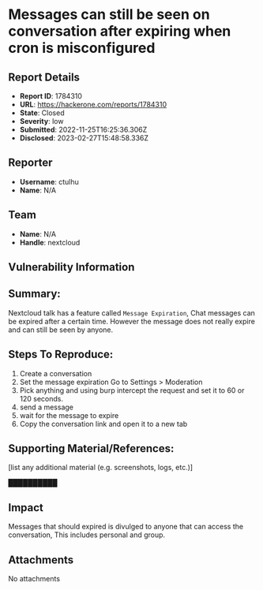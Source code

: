 # Messages can still be seen on conversation after expiring when cron is misconfigured

## Report Details
- **Report ID**: 1784310
- **URL**: https://hackerone.com/reports/1784310
- **State**: Closed
- **Severity**: low
- **Submitted**: 2022-11-25T16:25:36.306Z
- **Disclosed**: 2023-02-27T15:48:58.336Z

## Reporter
- **Username**: ctulhu
- **Name**: N/A

## Team
- **Name**: N/A
- **Handle**: nextcloud

## Vulnerability Information
## Summary:
Nextcloud talk has a feature called ```Message Expiration```, Chat messages can be expired after a certain time. However the message  does not really expire and can still be seen by anyone.

## Steps To Reproduce:

1. Create a conversation
1. Set the message expiration Go to Settings > Moderation 
1. Pick anything and using burp intercept the request and set it to 60 or 120 seconds.
1. send a message
1. wait for the message to expire
1. Copy the conversation link and open it to a new tab


## Supporting Material/References:
[list any additional material (e.g. screenshots, logs, etc.)]

 ██████████

## Impact

Messages that should expired is divulged to anyone that can access the conversation, This includes personal and group.

## Attachments
No attachments
